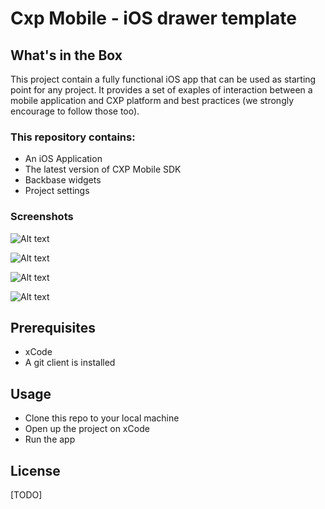 # Cxp Mobile - iOS drawer template

## What's in the Box
This project contain a fully functional iOS app that can be used as starting point for any project. It provides a set of exaples of interaction between a mobile application and CXP platform and best practices (we strongly encourage to follow those too).

### This repository contains:

- An iOS Application
- The latest version of CXP Mobile SDK
- Backbase widgets
- Project settings

### Screenshots

![Alt text](./screenshots/home.png?raw=true)

![Alt text](./screenshots/overview.png?raw=true)

![Alt text](./screenshots/changelog.png?raw=true)

![Alt text](./screenshots/changelog-detail.png?raw=true)

## Prerequisites
- xCode
- A git client is installed

## Usage
- Clone this repo to your local machine
- Open up the project on xCode
- Run the app

## License
[TODO]
